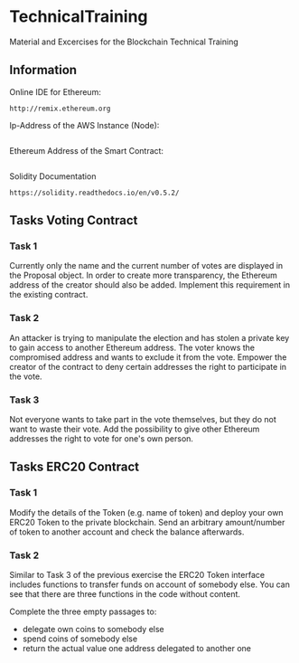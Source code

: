 # TechnicalTraining
Material and Excercises for the Blockchain Technical Training

## Information

Online IDE for Ethereum:

```
http://remix.ethereum.org
```

Ip-Address of the AWS Instance (Node):

```
```

Ethereum Address of the Smart Contract: 
```
```

Solidity Documentation 
```
https://solidity.readthedocs.io/en/v0.5.2/
```

## Tasks Voting Contract

### Task 1

Currently only the name and the current number of votes are displayed in the Proposal object. In order to create more transparency, the Ethereum address of the creator should also be added. Implement this requirement in the existing contract.

### Task 2

An attacker is trying to manipulate the election and has stolen a private key to gain access to another Ethereum address. The voter knows the compromised address and wants to exclude it from the vote. Empower the creator of the contract to deny certain addresses the right to participate in the vote.

### Task 3

Not everyone wants to take part in the vote themselves, but they do not want to waste their vote. Add the possibility to give other Ethereum addresses the right to vote for one's own person.

## Tasks ERC20 Contract

### Task 1

Modify the details of the Token (e.g. name of token) and deploy your own ERC20 Token to the private blockchain.
Send an arbitrary amount/number of token to another account and check the balance afterwards.

### Task 2

Similar to Task 3 of the previous exercise the ERC20 Token interface includes functions to transfer funds on account of somebody else. You can see that there are three functions in the code without content. 

Complete the three empty passages to:
* delegate own coins to somebody else
* spend coins of somebody else
* return the actual value one address delegated to another one

